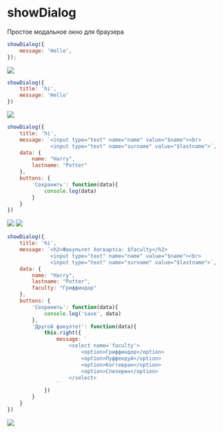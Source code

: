 # showDialog
Простое модальное окно для браузера

```js
showDialog({
    message: 'Hello',
});
```
<img src="https://media.discordapp.net/attachments/668839640693997578/769860938043097118/unknown.png">



```js
showDialog({
    title: 'hi', 
    message: 'Hello'
})
```
<img src="https://media.discordapp.net/attachments/668839640693997578/769863098851917824/unknown.png">




```js
showDialog({
    title: 'hi', 
    message: `<input type="text" name="name" value="$name"><br>
              <input type="text" name="surname" value="$lastname">`,
    data: {
        name: "Harry",
        lastname: "Potter"
    },
    buttons: {
        'Сохранить': function(data){
            console.log(data)
        }
    }
})
```
<img src="https://media.discordapp.net/attachments/668839640693997578/769867206979747850/unknown.png">
<img src="https://media.discordapp.net/attachments/668839640693997578/769867511511777300/unknown.png">


```js
showDialog({
    title: 'hi', 
    message: `<h2>Факультет Хогвартса: $faculty</h2>
              <input type="text" name="name" value="$name"><br>
              <input type="text" name="surname" value="$lastname">`,
    data: {
        name: "Harry",
        lastname: "Potter",
        faculty: "Гриффиндор"
    },
    buttons: {
        'Сохранить': function(data){
            console.log('save', data)
        },
        'Другой факултет': function(data){
            this.right({
                message: `
                    <select name='faculty'>
                        <option>Гриффиндор</option>
                        <option>Пуффендуй</option>
                        <option>Когтевран</option>
                        <option>Слизерин</option>
                    </select>
                `
            })
        }
    }
})
```

<img src="https://media.discordapp.net/attachments/668839640693997578/769921673361096755/GIF_25.10.2020_16-51-28.gif">
